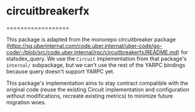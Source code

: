 # circuitbreakerfx
==================

This package is adapted from the monorepo circuitbreaker package (https://sg.uberinternal.com/code.uber.internal/uber-code/go-code/-/blob/src/code.uber.internal/rpc/circuitbreakerfx/README.md) for statsdex_query. We use the `Circuit` implementation from that package's `internal/` subpackage, but we can't use the rest of the YARPC bindings because query doesn't support YARPC yet.

This package's implementation aims to stay contract compatible with the original code (reuse the existing Circuit implementation and configuration without modifications, recreate existing metrics) to minimize future migration woes.
